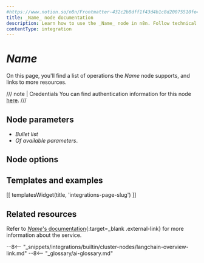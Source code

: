 ```yaml
---
#https://www.notion.so/n8n/Frontmatter-432c2b8dff1f43d4b1c8d20075510fe4
title: _Name_ node documentation
description: Learn how to use the _Name_ node in n8n. Follow technical documentation to integrate _Name_ node into your workflows.
contentType: integration
---
```


# _Name_

<!-- Briefly summarize the node. For example:

Use the _Name_ node to automate work in _Name_ and integrate _Name_ with other applications. n8n has built-in support for a wide range of _Name_ features, which includes creating, updating, and deleting events, people, tags, and signatures. -->

On this page, you'll find a list of operations the _Name_ node supports, and links to more resources.

///  note  | Credentials
You can find authentication information for this node [here](/integrations/builtin/credentials/_Name_/).
///

## Node parameters

* _Bullet list_
* _Of available parameters_.

<!-- If parameters vary by operation, include a separate ### heading for each operation, with title "_Operation Name_ parameters"-->
<!-- You can also choose to do each parameter as its own ### heading here for clarity and ease of use. -->

## Node options

<!-- Repeat whatever treatment you used for the parameters here. -->

## Templates and examples

<!-- see https://www.notion.so/n8n/Pull-in-templates-for-the-integrations-pages-37c716837b804d30a33b47475f6e3780 -->
[[ templatesWidget(title, 'integrations-page-slug') ]]

## Related resources


Refer to [_Name_'s documentation](){:target=_blank .external-link} for more information about the service.


--8<-- "_snippets/integrations/builtin/cluster-nodes/langchain-overview-link.md"
--8<-- "_glossary/ai-glossary.md"
